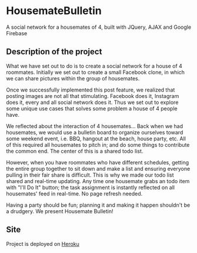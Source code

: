 # HousemateBulletin

A social network for a housemates of 4, built with JQuery, AJAX and Google Firebase

## Description of the project
What we have set out to do is to create a social network for a house of 4 roommates.  Initially we set out to create a small Facebook clone, in which we can share pictures within the group of housemates.  

Once we successfully implemented this post feature, we realized that posting images are not all that stimulating.  Facebook does it, Instagram does it, every and all social network does it.  Thus we set out to explore some unique use cases that solves some problem a house of 4 people have. 

We reflected about the interaction of 4 housemates...  Back when we had housemates, we would use a bulletin board to organize ourselves toward some weekend event, i.e. BBQ, hangout at the beach, house party, etc.  All of this required all housemates to pitch in; and do some things to contribute the common end.  The center of this is a shared todo list.  

However, when you have roommates who have different schedules, getting the entire group together to sit down and make a list and ensuring everyone pulling in their fair share is difficult.  This is why we made our todo list shared and real-time updating.  Any time one housemate grabs an todo item with "I'll Do It" button; the task assignment is instantly reflected on all housemates' feed in real-time.  No page refresh needed.   



Having a party should be fun; planning it and making it happen shouldn't be a drudgery.  We present Housemate Bulletin!


## Site
Project is deployed on [Heroku](https://team2-housemate-bulletin.herokuapp.com/login.html)
